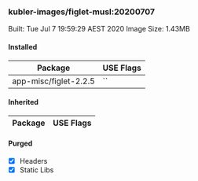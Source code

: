 ### kubler-images/figlet-musl:20200707

Built: Tue Jul  7 19:59:29 AEST 2020
Image Size: 1.43MB

#### Installed
Package | USE Flags
--------|----------
app-misc/figlet-2.2.5 | ``
#### Inherited
Package | USE Flags
--------|----------
#### Purged
- [x] Headers
- [x] Static Libs
